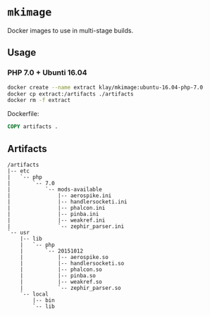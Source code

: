 # `mkimage`

Docker images to use in multi-stage builds.

## Usage

### PHP 7.0 + Ubunti 16.04

```sh
docker create --name extract klay/mkimage:ubuntu-16.04-php-7.0
docker cp extract:/artifacts ./artifacts
docker rm -f extract
```

Dockerfile:

```Dockerfile
COPY artifacts .
```

## Artifacts

```
/artifacts
|-- etc
|   `-- php
|       `-- 7.0
|           `-- mods-available
|               |-- aerospike.ini
|               |-- handlersocketi.ini
|               |-- phalcon.ini
|               |-- pinba.ini
|               |-- weakref.ini
|               `-- zephir_parser.ini
`-- usr
    |-- lib
    |   `-- php
    |       `-- 20151012
    |           |-- aerospike.so
    |           |-- handlersocketi.so
    |           |-- phalcon.so
    |           |-- pinba.so
    |           |-- weakref.so
    |           `-- zephir_parser.so
    `-- local
        |-- bin
        `-- lib
```
